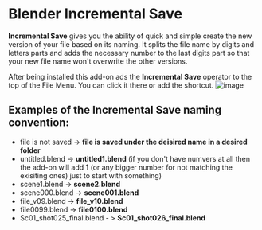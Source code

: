 # Blender Incremental Save

**Incremental Save** gives you the ability of quick and simple create the new version of your file based on its naming.
It splits the file name by digits and letters parts and adds the necessary number to the last digits part so that your new file name won't overwrite the other versions.

After being installed this add-on ads the **Incremental Save** operator to the top of the File Menu.
You can click it there or add the shortcut.
![image](https://user-images.githubusercontent.com/59086089/172042842-cda8d2d9-8c49-4eb4-8659-e8f884e83043.png)


## Examples of the Incremental Save naming convention:
- file is not saved -> **file is saved under the deisired name in a desired folder**
- untitled.blend -> **untitled1.blend** (if you don't have numvers at all then the add-on will add 1 (or any bigger number for not matching the exisiting ones) just to start with something)
- scene1.blend -> **scene2.blend**
- scene000.blend -> **scene001.blend**
- file_v09.blend -> **file_v10.blend**
- file0099.blend -> **file0100.blend**
- Sc01_shot025_final.blend - > **Sc01_shot026_final.blend**
